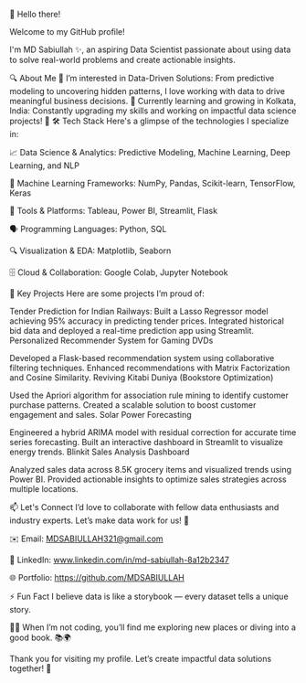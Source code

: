 👋 Hello there!

Welcome to my GitHub profile!

I'm MD Sabiullah ✨, an aspiring Data Scientist passionate about using data to solve real-world problems and create actionable insights.

🔍 About Me
👀 I’m interested in Data-Driven Solutions: From predictive modeling to uncovering hidden patterns, I love working with data to drive meaningful business decisions.
🌱 Currently learning and growing in Kolkata, India: Constantly upgrading my skills and working on impactful data science projects! 🚀
🛠️ Tech Stack
Here's a glimpse of the technologies I specialize in:

📈 Data Science & Analytics: Predictive Modeling, Machine Learning, Deep Learning, and NLP

🤖 Machine Learning Frameworks: NumPy, Pandas, Scikit-learn, TensorFlow, Keras

🧠 Tools & Platforms: Tableau, Power BI, Streamlit, Flask

🗣️ Programming Languages: Python, SQL

🔍 Visualization & EDA: Matplotlib, Seaborn

🗄️ Cloud & Collaboration: Google Colab, Jupyter Notebook


🌟 Key Projects
Here are some projects I’m proud of:

Tender Prediction for Indian Railways:
Built a Lasso Regressor model achieving 95% accuracy in predicting tender prices.
Integrated historical bid data and deployed a real-time prediction app using Streamlit.
Personalized Recommender System for Gaming DVDs

Developed a Flask-based recommendation system using collaborative filtering techniques.
Enhanced recommendations with Matrix Factorization and Cosine Similarity.
Reviving Kitabi Duniya (Bookstore Optimization)

Used the Apriori algorithm for association rule mining to identify customer purchase patterns.
Created a scalable solution to boost customer engagement and sales.
Solar Power Forecasting

Engineered a hybrid ARIMA model with residual correction for accurate time series forecasting.
Built an interactive dashboard in Streamlit to visualize energy trends.
Blinkit Sales Analysis Dashboard

Analyzed sales data across 8.5K grocery items and visualized trends using Power BI.
Provided actionable insights to optimize sales strategies across multiple locations.

📫 Let's Connect
I’d love to collaborate with fellow data enthusiasts and industry experts. Let’s make data work for us! 🤝

✉️ Email: MDSABIULLAH321@gmail.com

🔗 LinkedIn: www.linkedin.com/in/md-sabiullah-8a12b2347

🌐 Portfolio: https://github.com/MDSABIULLAH

⚡ Fun Fact
I believe data is like a storybook — every dataset tells a unique story. 

📖✨ When I’m not coding, you’ll find me exploring new places or diving into a good book. 📚🌍

Thank you for visiting my profile. Let’s create impactful data solutions together! 🎉

